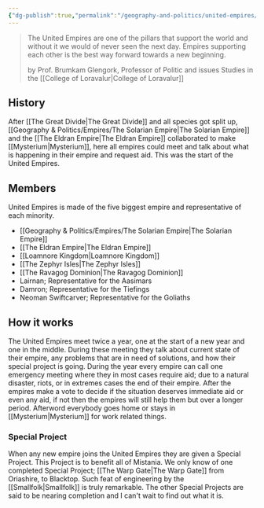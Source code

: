 ```yaml
---
{"dg-publish":true,"permalink":"/geography-and-politics/united-empires/"}
---
```


>The United Empires are one of the pillars that support the world and without it
>we would of never seen the next day. Empires supporting each other is the best
>way forward towards a new beginning.
>
>by Prof. Brumkam Glengork, Professor of Politic and issues Studies in the [[College of Loravalur\|College of Loravalur]]

## History
After [[The Great Divide\|The Great Divide]] and all species got split up, [[Geography & Politics/Empires/The Solarian Empire\|The Solarian Empire]] and the [[The Eldran Empire\|The Eldran Empire]] collaborated to make [[Mysterium\|Mysterium]], here all empires could meet and talk about what is happening in their empire and request aid. This was the start of the United Empires.

## Members
United Empires is made of the five biggest empire and representative of each minority. 
- [[Geography & Politics/Empires/The Solarian Empire\|The Solarian Empire]]
- [[The Eldran Empire\|The Eldran Empire]]
- [[Loamnore Kingdom\|Loamnore Kingdom]]
- [[The Zephyr Isles\|The Zephyr Isles]]
- [[The Ravagog Dominion\|The Ravagog Dominion]]
- Lairnan; Representative for the Aasimars
- Damron; Representative for the Tiefings
- Neoman Swiftcarver; Representative for the Goliaths

## How it works
The United Empires meet twice a year, one at the start of a new year and one in the middle. During these meeting they talk about current state of their empire, any problems that are in need of solutions, and how their special project is going. During the year every empire can call one emergency meeting where they in most cases require aid; due to a natural disaster, riots, or in extremes cases the end of their empire. After the empires make a vote to decide if the situation deserves immediate aid or even any aid, if not then the empires will still help them but over a longer period. Afterword everybody goes home or stays in [[Mysterium\|Mysterium]] for work related things.

### Special Project
When any new empire joins the United Empires they are given a Special Project. This Project is to benefit all of Mistania. We only know of one completed Special Project; [[The Warp Gate\|The Warp Gate]] from Oriashire, to Blacktop. Such feat of engineering by the [[Smallfolk\|Smallfolk]] is truly remarkable. The other Special Projects are said to be nearing completion and I can't wait to find out what it is.